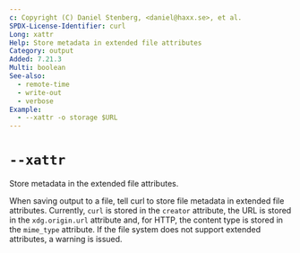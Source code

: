 ```yaml
---
c: Copyright (C) Daniel Stenberg, <daniel@haxx.se>, et al.
SPDX-License-Identifier: curl
Long: xattr
Help: Store metadata in extended file attributes
Category: output
Added: 7.21.3
Multi: boolean
See-also:
  - remote-time
  - write-out
  - verbose
Example:
  - --xattr -o storage $URL
---
```


# `--xattr`

Store metadata in the extended file attributes.

When saving output to a file, tell curl to store file metadata in extended
file attributes. Currently, `curl` is stored in the `creator` attribute,
the URL is stored in the `xdg.origin.url` attribute and, for HTTP, the content
type is stored in the `mime_type` attribute. If the file system does not
support extended attributes, a warning is issued.
